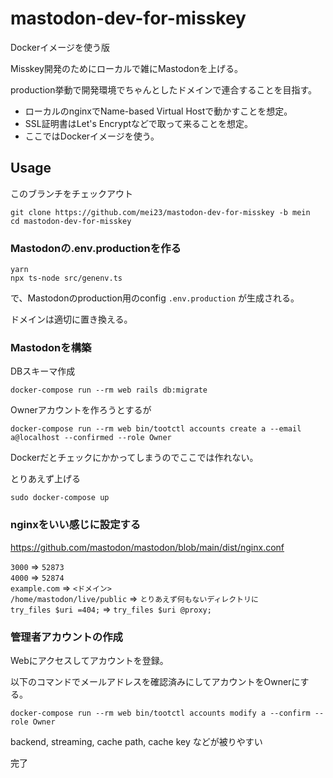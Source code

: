# mastodon-dev-for-misskey

Dockerイメージを使う版

Misskey開発のためにローカルで雑にMastodonを上げる。

production挙動で開発環境でちゃんとしたドメインで連合することを目指す。

- ローカルのnginxでName-based Virtual Hostで動かすことを想定。
- SSL証明書はLet's Encryptなどで取って来ることを想定。
- ここではDockerイメージを使う。

## Usage

このブランチをチェックアウト
```
git clone https://github.com/mei23/mastodon-dev-for-misskey -b mein
cd mastodon-dev-for-misskey
```

### Mastodonの.env.productionを作る

```
yarn
npx ts-node src/genenv.ts
```
で、Mastodonのproduction用のconfig `.env.production` が生成される。

ドメインは適切に置き換える。

### Mastodonを構築

DBスキーマ作成
```
docker-compose run --rm web rails db:migrate
```

Ownerアカウントを作ろうとするが
```
docker-compose run --rm web bin/tootctl accounts create a --email a@localhost --confirmed --role Owner
```
Dockerだとチェックにかかってしまうのでここでは作れない。

とりあえず上げる
```
sudo docker-compose up
```

### nginxをいい感じに設定する
https://github.com/mastodon/mastodon/blob/main/dist/nginx.conf

`3000` => `52873`  
`4000` => `52874`  
`example.com` => `<ドメイン>`  
`/home/mastodon/live/public` => `とりあえず何もないディレクトリに`  
`try_files $uri =404;` => `try_files $uri @proxy;`  

### 管理者アカウントの作成

Webにアクセスしてアカウントを登録。

以下のコマンドでメールアドレスを確認済みにしてアカウントをOwnerにする。
```
docker-compose run --rm web bin/tootctl accounts modify a --confirm --role Owner
```

backend, streaming, cache path, cache key などが被りやすい

完了
